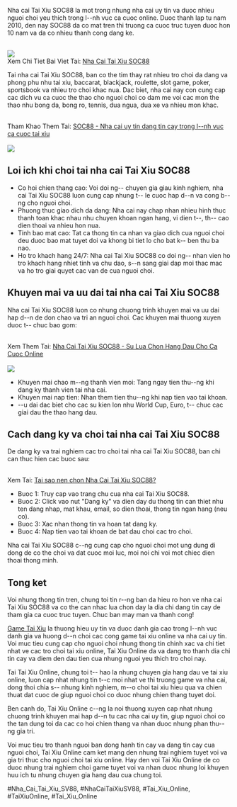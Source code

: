<p>Nha cai Tai Xiu SOC88 la mot trong nhung nha cai uy tin va duoc nhieu nguoi choi yeu thich trong l--nh vuc ca cuoc online. Duoc thanh lap tu nam 2010, den nay SOC88 da co mat tren thi truong ca cuoc truc tuyen duoc hon 10 nam va da co nhieu thanh cong dang ke.</p><br><img src="https://taixiuonline.games/wp-content/uploads/2024/12/nha-cai-tai-xiu-SKY88.jpg"></br>
Xem Chi Tiet Bai Viet Tai: <a href="https://taixiuonline.games/soc88/">Nha Cai Tai Xiu SOC88</a><p>Tai nha cai Tai Xiu SOC88, ban co the tim thay rat nhieu tro choi da dang va phong phu nhu tai xiu, baccarat, blackjack, roulette, slot game, poker, sportsbook va nhieu tro choi khac nua. Dac biet, nha cai nay con cung cap cac dich vu ca cuoc the thao cho nguoi choi co dam me voi cac mon the thao nhu bong da, bong ro, tennis, dua ngua, dua xe va nhieu mon khac.</p><br>Tham Khao Them Tai: <a href="https://www.google.com/maps/d/edit?mid=1kAjipkv86om12yKZ8ROr6pkGTSiSYWg&usp=sharing">SOC88 - Nha cai uy tin dang tin cay trong l--nh vuc ca cuoc tai xiu</a></br><br><img src="https://taixiuonline.games/wp-content/uploads/2024/12/huong-dan-dang-ky-dang-nhap-SOC88.jpg"></br><h2>Loi ich khi choi tai nha cai Tai Xiu SOC88</h2><ul>
<li>Co hoi chien thang cao: Voi doi ng-- chuyen gia giau kinh nghiem, nha cai Tai Xiu SOC88 luon cung cap nhung t-- le cuoc hap d--n va cong b--ng cho nguoi choi.</li>
<li>Phuong thuc giao dich da dang: Nha cai nay chap nhan nhieu hinh thuc thanh toan khac nhau nhu chuyen khoan ngan hang, vi dien t--, th-- cao dien thoai va nhieu hon nua.</li>
<li>Tinh bao mat cao: Tat ca thong tin ca nhan va giao dich cua nguoi choi deu duoc bao mat tuyet doi va khong bi tiet lo cho bat k-- ben thu ba nao.</li>
<li>Ho tro khach hang 24/7: Nha cai Tai Xiu SOC88 co doi ng-- nhan vien ho tro khach hang nhiet tinh va chu dao, s--n sang giai dap moi thac mac va ho tro giai quyet cac van de cua nguoi choi.</li>
</ul><h2>Khuyen mai va uu dai tai nha cai Tai Xiu SOC88</h2><p>Nha cai Tai Xiu SOC88 luon co nhung chuong trinh khuyen mai va uu dai hap d--n de don chao va tri an nguoi choi. Cac khuyen mai thuong xuyen duoc t-- chuc bao gom:</p><br>Xem Them Tai: <a href="https://telegra.ph/Nha-Cai-Tai-Xiu-SOC88---Su-Lua-Chon-Hang-%C4%90au-Cho-Ca-Cuoc-Online-02-28">Nha Cai Tai Xiu SOC88 - Su Lua Chon Hang Dau Cho Ca Cuoc Online</a></br><br><img src="https://taixiuonline.games/wp-content/uploads/2024/12/uu-diem-noi-bat-SOC88.jpg"></br><ul>
<li>Khuyen mai chao m--ng thanh vien moi: Tang ngay tien thu--ng khi dang ky thanh vien tai nha cai.</li>
<li>Khuyen mai nap tien: Nhan them tien thu--ng khi nap tien vao tai khoan.</li>
<li>--u dai dac biet cho cac su kien lon nhu World Cup, Euro, t-- chuc cac giai dau the thao hang dau.</li>
</ul><h2>Cach dang ky va choi tai nha cai Tai Xiu SOC88</h2><p>De dang ky va trai nghiem cac tro choi tai nha cai Tai Xiu SOC88, ban chi can thuc hien cac buoc sau:</p><br>Xem Tai: <a href="https://pytania.radnik.pl/uzytkownik/taixiuonlinegames1">Tai sao nen chon Nha Cai Tai Xiu SOC88?</a></br><ul>
<li>Buoc 1: Truy cap vao trang chu cua nha cai Tai Xiu SOC88.</li>
<li>Buoc 2: Click vao nut "Dang ky" va dien day du thong tin can thiet nhu ten dang nhap, mat khau, email, so dien thoai, thong tin ngan hang (neu co).</li>
<li>Buoc 3: Xac nhan thong tin va hoan tat dang ky.</li>
<li>Buoc 4: Nap tien vao tai khoan de bat dau choi cac tro choi.</li>
</ul><p>Nha cai Tai Xiu SOC88 c--ng cung cap cho nguoi choi mot ung dung di dong de co the choi va dat cuoc moi luc, moi noi chi voi mot chiec dien thoai thong minh.</p><h2>Tong ket</h2><p>Voi nhung thong tin tren, chung toi tin r--ng ban da hieu ro hon ve nha cai Tai Xiu SOC88 va co the can nhac lua chon day la dia chi dang tin cay de tham gia ca cuoc truc tuyen. Chuc ban may man va thanh cong!</p><p><a href="https://taixiuonline.games/">Game Tai Xiu</a> la thuong hieu uy tin va duoc danh gia cao trong l--nh vuc danh gia va huong d--n choi cac cong game tai xiu online va nha cai uy tin. Voi muc tieu cung cap cho nguoi choi nhung thong tin chinh xac va chi tiet nhat ve cac tro choi tai xiu online, Tai Xiu Online da va dang tro thanh dia chi tin cay va diem den dau tien cua nhung nguoi yeu thich tro choi nay.

Tai Tai Xiu Online, chung toi t-- hao la nhung chuyen gia hang dau ve tai xiu online, luon cap nhat nhung tin t--c moi nhat ve thi truong game va nha cai, dong thoi chia s-- nhung kinh nghiem, m--o choi tai xiu hieu qua va chien thuat dat cuoc de giup nguoi choi co duoc nhung chien thang tuyet doi.

Ben canh do, Tai Xiu Online c--ng la noi thuong xuyen cap nhat nhung chuong trinh khuyen mai hap d--n tu cac nha cai uy tin, giup nguoi choi co the tan dung toi da cac co hoi chien thang va nhan duoc nhung phan thu--ng gia tri.

Voi muc tieu tro thanh nguoi ban dong hanh tin cay va dang tin cay cua nguoi choi, Tai Xiu Online cam ket mang den nhung trai nghiem tuyet voi va gia tri thuc cho nguoi choi tai xiu online. Hay den voi Tai Xiu Online de co duoc nhung trai nghiem choi game tuyet voi va nhan duoc nhung loi khuyen huu ich tu nhung chuyen gia hang dau cua chung toi.</p>
#Nha_Cai_Tai_Xiu_SV88, #NhaCaiTaiXiuSV88, #Tai_Xiu_Online, #TaiXiuOnline, #Tai_Xiu_Online
